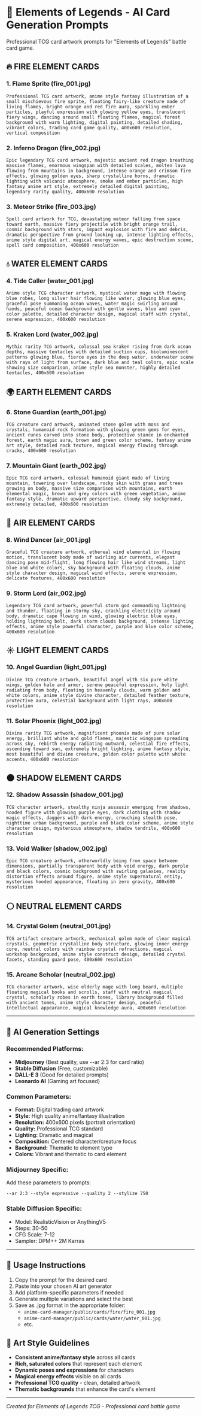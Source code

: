 # 🎨 Elements of Legends - AI Card Generation Prompts

Professional TCG card artwork prompts for "Elements of Legends" battle card game.

## 🔥 FIRE ELEMENT CARDS

### 1. Flame Sprite (fire_001.jpg)
```
Professional TCG card artwork, anime style fantasy illustration of a small mischievous fire sprite, floating fairy-like creature made of living flames, bright orange and red fire aura, sparkling ember particles, playful expression with glowing yellow eyes, translucent fiery wings, dancing around small floating flames, magical forest background with warm lighting, digital painting, detailed shading, vibrant colors, trading card game quality, 400x600 resolution, vertical composition
```

### 2. Inferno Dragon (fire_002.jpg)
```
Epic legendary TCG card artwork, majestic ancient red dragon breathing massive flames, enormous wingspan with detailed scales, molten lava flowing from mountains in background, intense orange and crimson fire effects, glowing golden eyes, sharp crystalline horns, dramatic lighting with volcanic atmosphere, smoke and ember particles, high fantasy anime art style, extremely detailed digital painting, legendary rarity quality, 400x600 resolution
```

### 3. Meteor Strike (fire_003.jpg)
```
Spell card artwork for TCG, devastating meteor falling from space toward earth, massive fiery projectile with bright orange trail, cosmic background with stars, impact explosion with fire and debris, dramatic perspective from ground looking up, intense lighting effects, anime style digital art, magical energy waves, epic destruction scene, spell card composition, 400x600 resolution
```

## 💧 WATER ELEMENT CARDS

### 4. Tide Caller (water_001.jpg)
```
Anime style TCG character artwork, mystical water mage with flowing blue robes, long silver hair flowing like water, glowing blue eyes, graceful pose summoning ocean waves, water magic swirling around hands, peaceful ocean background with gentle waves, blue and cyan color palette, detailed character design, magical staff with crystal, serene expression, 400x600 resolution
```

### 5. Kraken Lord (water_002.jpg)
```
Mythic rarity TCG artwork, colossal sea kraken rising from dark ocean depths, massive tentacles with detailed suction cups, bioluminescent patterns glowing blue, fierce eyes in the deep water, underwater scene with rays of light from surface, dark blue and teal colors, epic scale showing size comparison, anime style sea monster, highly detailed tentacles, 400x600 resolution
```

## 🌍 EARTH ELEMENT CARDS

### 6. Stone Guardian (earth_001.jpg)
```
TCG creature card artwork, animated stone golem with moss and crystals, humanoid rock formation with glowing green gems for eyes, ancient runes carved into stone body, protective stance in enchanted forest, earth magic aura, brown and green color scheme, fantasy anime art style, detailed rock texture, magical energy flowing through cracks, 400x600 resolution
```

### 7. Mountain Giant (earth_002.jpg)
```
Epic TCG card artwork, colossal humanoid giant made of living mountain, towering over landscape, rocky skin with grass and trees growing on body, massive size comparison with mountains, earth elemental magic, brown and grey colors with green vegetation, anime fantasy style, dramatic upward perspective, cloudy sky background, extremely detailed, 400x600 resolution
```

## 💨 AIR ELEMENT CARDS

### 8. Wind Dancer (air_001.jpg)
```
Graceful TCG creature artwork, ethereal wind elemental in flowing motion, translucent body made of swirling air currents, elegant dancing pose mid-flight, long flowing hair like wind streams, light blue and white colors, sky background with floating clouds, anime style character design, magical wind effects, serene expression, delicate features, 400x600 resolution
```

### 9. Storm Lord (air_002.jpg)
```
Legendary TCG card artwork, powerful storm god commanding lightning and thunder, floating in stormy sky, crackling electricity around body, dramatic cape flowing in wind, glowing electric blue eyes, holding lightning bolt, dark storm clouds background, intense lighting effects, anime style powerful character, purple and blue color scheme, 400x600 resolution
```

## ☀️ LIGHT ELEMENT CARDS

### 10. Angel Guardian (light_001.jpg)
```
Divine TCG creature artwork, beautiful angel with six pure white wings, golden halo and armor, serene peaceful expression, holy light radiating from body, floating in heavenly clouds, warm golden and white colors, anime style divine character, detailed feather texture, protective aura, celestial background with light rays, 400x600 resolution
```

### 11. Solar Phoenix (light_002.jpg)
```
Divine rarity TCG artwork, magnificent phoenix made of pure solar energy, brilliant white and gold flames, majestic wingspan spreading across sky, rebirth energy radiating outward, celestial fire effects, ascending toward sun, extremely bright lighting, anime fantasy style, most beautiful and divine creature, golden color palette with white accents, 400x600 resolution
```

## 🌑 SHADOW ELEMENT CARDS

### 12. Shadow Assassin (shadow_001.jpg)
```
TCG character artwork, stealthy ninja assassin emerging from shadows, hooded figure with glowing purple eyes, dark clothing with shadow magic effects, daggers with dark energy, crouching stealth pose, nighttime urban background, purple and black color scheme, anime style character design, mysterious atmosphere, shadow tendrils, 400x600 resolution
```

### 13. Void Walker (shadow_002.jpg)
```
Epic TCG creature artwork, otherworldly being from space between dimensions, partially transparent body with void energy, dark purple and black colors, cosmic background with swirling galaxies, reality distortion effects around figure, anime style supernatural entity, mysterious hooded appearance, floating in zero gravity, 400x600 resolution
```

## ⚪ NEUTRAL ELEMENT CARDS

### 14. Crystal Golem (neutral_001.jpg)
```
TCG artifact creature artwork, mechanical golem made of clear magical crystals, geometric crystalline body structure, glowing inner energy core, neutral colors with rainbow crystal refractions, magical workshop background, anime style construct design, detailed crystal facets, standing guard pose, 400x600 resolution
```

### 15. Arcane Scholar (neutral_002.jpg)
```
TCG character artwork, wise elderly mage with long beard, multiple floating magical books and scrolls, staff with neutral magical crystal, scholarly robes in earth tones, library background filled with ancient tomes, anime style character design, peaceful intellectual appearance, magical knowledge aura, 400x600 resolution
```

---

## 🎯 AI Generation Settings

### Recommended Platforms:
- **Midjourney** (Best quality, use --ar 2:3 for card ratio)
- **Stable Diffusion** (Free, customizable)
- **DALL-E 3** (Good for detailed prompts)
- **Leonardo AI** (Gaming art focused)

### Common Parameters:
- **Format:** Digital trading card artwork
- **Style:** High quality anime/fantasy illustration  
- **Resolution:** 400x600 pixels (portrait orientation)
- **Quality:** Professional TCG standard
- **Lighting:** Dramatic and magical
- **Composition:** Centered character/creature focus
- **Background:** Thematic to element type
- **Colors:** Vibrant and thematic to card element

### Midjourney Specific:
Add these parameters to prompts:
```
--ar 2:3 --style expressive --quality 2 --stylize 750
```

### Stable Diffusion Specific:
- Model: RealisticVision or AnythingV5
- Steps: 30-50
- CFG Scale: 7-12
- Sampler: DPM++ 2M Karras

---

## 📝 Usage Instructions

1. Copy the prompt for the desired card
2. Paste into your chosen AI art generator
3. Add platform-specific parameters if needed
4. Generate multiple variations and select the best
5. Save as .jpg format in the appropriate folder:
   - `anime-card-manager/public/cards/fire/fire_001.jpg`
   - `anime-card-manager/public/cards/water/water_001.jpg`
   - etc.

## 🎨 Art Style Guidelines

- **Consistent anime/fantasy style** across all cards
- **Rich, saturated colors** that represent each element
- **Dynamic poses and expressions** for characters
- **Magical energy effects** visible on all cards
- **Professional TCG quality** - clean, detailed artwork
- **Thematic backgrounds** that enhance the card's element

---

*Created for Elements of Legends TCG - Professional card battle game*